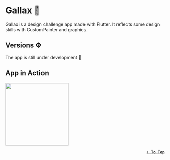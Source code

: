 # Gallax 🌌
Gallax is a design challenge app made with Flutter. It reflects some design skills with CustomPainter and graphics.

## Versions ⚙
The app is still under development :construction:

## App in Action
<img src="https://github.com/Hossam-Sayed/gallax/assets/83096913/c82d149e-0a21-4a27-8043-860ecb49809d" width="200"/>

<div align=right>

**[`↑ To Top`](#top)**
</div>
